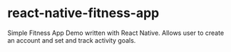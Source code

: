 # react-native-fitness-app
 Simple Fitness App Demo written with React Native. Allows user to create an account and set and track activity goals.
